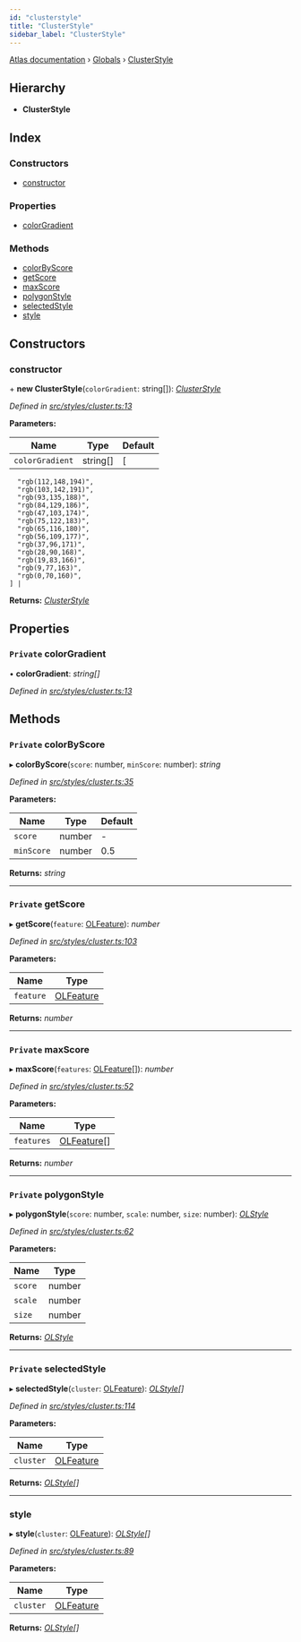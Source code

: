 ```yaml
---
id: "clusterstyle"
title: "ClusterStyle"
sidebar_label: "ClusterStyle"
---
```


[Atlas documentation](../index.md) › [Globals](../globals.md) › [ClusterStyle](clusterstyle.md)

## Hierarchy

* **ClusterStyle**

## Index

### Constructors

* [constructor](clusterstyle.md#constructor)

### Properties

* [colorGradient](clusterstyle.md#private-colorgradient)

### Methods

* [colorByScore](clusterstyle.md#private-colorbyscore)
* [getScore](clusterstyle.md#private-getscore)
* [maxScore](clusterstyle.md#private-maxscore)
* [polygonStyle](clusterstyle.md#private-polygonstyle)
* [selectedStyle](clusterstyle.md#private-selectedstyle)
* [style](clusterstyle.md#style)

## Constructors

###  constructor

\+ **new ClusterStyle**(`colorGradient`: string[]): *[ClusterStyle](clusterstyle.md)*

*Defined in [src/styles/cluster.ts:13](https://github.com/chronark/atlas/blob/d2ce11f/src/styles/cluster.ts#L13)*

**Parameters:**

Name | Type | Default |
------ | ------ | ------ |
`colorGradient` | string[] |  [
      "rgb(112,148,194)",
      "rgb(103,142,191)",
      "rgb(93,135,188)",
      "rgb(84,129,186)",
      "rgb(47,103,174)",
      "rgb(75,122,183)",
      "rgb(65,116,180)",
      "rgb(56,109,177)",
      "rgb(37,96,171)",
      "rgb(28,90,168)",
      "rgb(19,83,166)",
      "rgb(9,77,163)",
      "rgb(0,70,160)",
    ] |

**Returns:** *[ClusterStyle](clusterstyle.md)*

## Properties

### `Private` colorGradient

• **colorGradient**: *string[]*

*Defined in [src/styles/cluster.ts:13](https://github.com/chronark/atlas/blob/d2ce11f/src/styles/cluster.ts#L13)*

## Methods

### `Private` colorByScore

▸ **colorByScore**(`score`: number, `minScore`: number): *string*

*Defined in [src/styles/cluster.ts:35](https://github.com/chronark/atlas/blob/d2ce11f/src/styles/cluster.ts#L35)*

**Parameters:**

Name | Type | Default |
------ | ------ | ------ |
`score` | number | - |
`minScore` | number | 0.5 |

**Returns:** *string*

___

### `Private` getScore

▸ **getScore**(`feature`: [OLFeature](olfeature.md)): *number*

*Defined in [src/styles/cluster.ts:103](https://github.com/chronark/atlas/blob/d2ce11f/src/styles/cluster.ts#L103)*

**Parameters:**

Name | Type |
------ | ------ |
`feature` | [OLFeature](olfeature.md) |

**Returns:** *number*

___

### `Private` maxScore

▸ **maxScore**(`features`: [OLFeature](olfeature.md)[]): *number*

*Defined in [src/styles/cluster.ts:52](https://github.com/chronark/atlas/blob/d2ce11f/src/styles/cluster.ts#L52)*

**Parameters:**

Name | Type |
------ | ------ |
`features` | [OLFeature](olfeature.md)[] |

**Returns:** *number*

___

### `Private` polygonStyle

▸ **polygonStyle**(`score`: number, `scale`: number, `size`: number): *[OLStyle](olstyle.md)*

*Defined in [src/styles/cluster.ts:62](https://github.com/chronark/atlas/blob/d2ce11f/src/styles/cluster.ts#L62)*

**Parameters:**

Name | Type |
------ | ------ |
`score` | number |
`scale` | number |
`size` | number |

**Returns:** *[OLStyle](olstyle.md)*

___

### `Private` selectedStyle

▸ **selectedStyle**(`cluster`: [OLFeature](olfeature.md)): *[OLStyle](olstyle.md)[]*

*Defined in [src/styles/cluster.ts:114](https://github.com/chronark/atlas/blob/d2ce11f/src/styles/cluster.ts#L114)*

**Parameters:**

Name | Type |
------ | ------ |
`cluster` | [OLFeature](olfeature.md) |

**Returns:** *[OLStyle](olstyle.md)[]*

___

###  style

▸ **style**(`cluster`: [OLFeature](olfeature.md)): *[OLStyle](olstyle.md)[]*

*Defined in [src/styles/cluster.ts:89](https://github.com/chronark/atlas/blob/d2ce11f/src/styles/cluster.ts#L89)*

**Parameters:**

Name | Type |
------ | ------ |
`cluster` | [OLFeature](olfeature.md) |

**Returns:** *[OLStyle](olstyle.md)[]*
